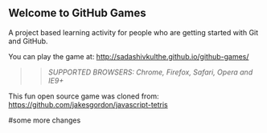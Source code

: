 ## Welcome to GitHub Games

A project based learning activity for people who are getting started with Git and GitHub.

You can play the game at: http://sadashivkulthe.github.io/github-games/

>> _*SUPPORTED BROWSERS*: Chrome, Firefox, Safari, Opera and IE9+_

This fun open source game was cloned from: https://github.com/jakesgordon/javascript-tetris

#some more changes
